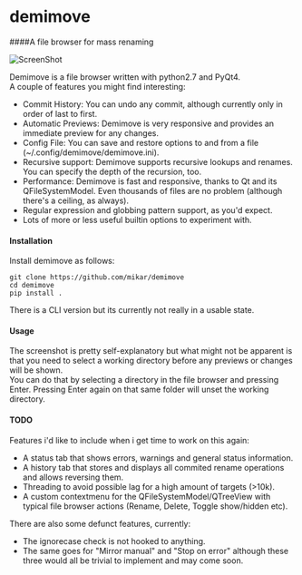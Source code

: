 demimove
========

####A file browser for mass renaming  

![ScreenShot](http://a.pomf.se/thqawv.png) 

Demimove is a file browser written with python2.7 and PyQt4.  
A couple of features you might find interesting:  
 * Commit History: You can undo any commit, although currently only in order of last to first.  
 * Automatic Previews: Demimove is very responsive and provides an immediate preview for any changes.  
 * Config File: You can save and restore options to and from a file (~/.config/demimove/demimove.ini).  
 * Recursive support: Demimove supports recursive lookups and renames. You can specify the depth of the recursion, too.  
 * Performance: Demimove is fast and responsive, thanks to Qt and its QFileSystemModel. Even thousands of files are no problem (although there's a ceiling, as always).  
 * Regular expression and globbing pattern support, as you'd expect.  
 * Lots of more or less useful builtin options to experiment with.  
 
 #### Installation  
 Install demimove as follows:  
 ```
 git clone https://github.com/mikar/demimove
 cd demimove
 pip install .
 ```

 There is a CLI version but its currently not really in a usable state.  
 
 #### Usage
 The screenshot is pretty self-explanatory but what might not be apparent is that you need to select a working directory before any previews or changes will be shown.   
 You can do that by selecting a directory in the file browser and pressing Enter. Pressing Enter again on that same folder will unset the working directory.  
 
 #### TODO  
 Features i'd like to include when i get time to work on this again:   
 * A status tab that shows errors, warnings and general status information.  
 * A history tab that stores and displays all commited rename operations and allows reversing them.  
 * Threading to avoid possible lag for a high amount of targets (>10k).  
 * A custom contextmenu for the QFileSystemModel/QTreeView with typical file browser actions (Rename, Delete, Toggle show/hidden etc).  
 
 There are also some defunct features, currently:  
 * The ignorecase check is not hooked to anything.  
 * The same goes for "Mirror manual" and "Stop on error" although these three would all be trivial to implement and may come soon.  
